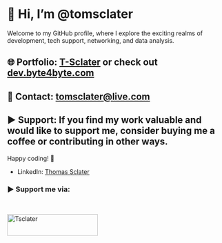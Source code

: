 # 👋 Hi, I’m @tomsclater
Welcome to my GitHub profile, where I explore the exciting realms of development, tech support, networking, and data analysis.

## 🌐 Portfolio: [T-Sclater](https://t-sclater.vercel.app/) or check out [dev.byte4byte.com](https://dev.byte4byte.com/)
## 📧 Contact: tomsclater@live.com
## ▶ Support: If you find my work valuable and would like to support me, consider buying me a coffee or contributing in other ways.
Happy coding! 🚀

- LinkedIn: [Thomas Sclater](https://linkedin.com/in/tomsclater/)
  
<h3 align="left">▶ Support me via:</h3><br />
<p><a href="https://www.buymeacoffee.com/tsclater" target="_blank"> <img  src="https://www.buymeacoffee.com/assets/img/guidelines/download-assets-sm-1.svg" height="50" width="210" alt="Tsclater" ></img></a></p><br />
